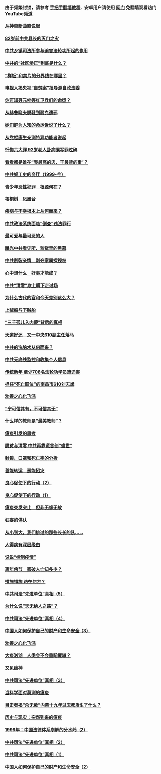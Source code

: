 #### 由于频繁封锁，请参考 [手把手翻墙教程](https://github.com/gfw-breaker/guides/wiki/)，安卓用户请使用 [网门](https://github.com/gfw-breaker/nogfw/blob/master/dl.md?t=04132201) 免翻墙观看热门YouTube频道 

#### [从神兽断曲直说起](../pages/19/423201.md?t=04132201) 

#### [82岁前中共县长的灭门之灾](../pages/19/423055.md?t=04132201) 

#### [中共乡镇司法所参与迫害法轮功所起的作用](../pages/19/423064.md?t=04132201) 

#### [中共的“社区矫正”到底是什么？](../pages/19/422870.md?t=04132201) 

#### [“样板”和禁片的分界线在哪里？](../pages/19/422704.md?t=04132201) 

#### [电视人揭央视“自焚案”报导源自政法委](../pages/19/422770.md?t=04132201) 

#### [你可知聂元梓等红卫兵们的命运？](../pages/19/422848.md?t=04132201) 

#### [从赫鲁晓夫脱鞋到耐克遭邪](../pages/19/422826.md?t=04132201) 

#### [她们鲜为人知的命运诉说了什么？](../pages/19/422754.md?t=04132201) 

#### [从党棍康生亲测特异功能者说起](../pages/19/422657.md?t=04132201) 

#### [忏悔六大罪 92岁老人卧病嘱写罪过碑](../pages/19/422750.md?t=04132201) 

#### [看看都是谁在“表最高的忠、干最背的事”？](../pages/19/422703.md?t=04132201) 

#### [中共奴工史的变迁（1999-今）](../pages/19/422656.md?t=04132201) 

#### [青少年恶性犯罪　根源何在？](../pages/19/422449.md?t=04132201) 

#### [梧桐树　凤凰台](../pages/19/422442.md?t=04132201) 

#### [疾病与不幸根本上从何而来？](../pages/19/422438.md?t=04132201) 

#### [中共政法系统面临“倒查”违法罪行](../pages/19/422497.md?t=04132201) 

#### [最可爱与最可恶的人](../pages/19/422448.md?t=04132201) 

#### [曝光中共看守所、监狱里的黑幕](../pages/19/422390.md?t=04132201) 

#### [中共割裂亲情　剥夺家属探视权](../pages/19/422364.md?t=04132201) 

#### [心中想什么　好事才能成？](../pages/19/422318.md?t=04132201) 

#### [中共“清零”欺上瞒下走过场](../pages/19/422306.md?t=04132201) 

#### [为什么古代的官和今天差别这么大？](../pages/19/422228.md?t=04132201) 

#### [上贼船与下贼船](../pages/19/422276.md?t=04132201) 

#### [“三千孤儿入内蒙”背后的真相](../pages/19/422229.md?t=04132201) 

#### [天道好还　又一中央610副主任落马](../pages/19/422155.md?t=04132201) 

#### [中共的洗脑术从何而来？](../pages/19/422154.md?t=04132201) 

#### [中共无底线监控和收集个人信息](../pages/19/422039.md?t=04132201) 

#### [传统新年 至少708名法轮功学员遭迫害](../pages/19/421946.md?t=04132201) 

#### [担任“死亡职位”的南昌市610刘志斌](../pages/19/421957.md?t=04132201) 

#### [劝善之心化飞鸿](../pages/19/421164.md?t=04132201) 

#### [“宁可信其有，不可信其无”](../pages/19/421691.md?t=04132201) 

#### [什么样的教师是“最美教师”？](../pages/19/421755.md?t=04132201) 

#### [瘟疫引发的思考](../pages/19/421594.md?t=04132201) 

#### [脱贫与清零 中共再靠谎言创“盛世”](../pages/19/421590.md?t=04132201) 

#### [封锁、口罩和死亡率的分析](../pages/19/421495.md?t=04132201) 

#### [善能转运　恶能招灾](../pages/19/421334.md?t=04132201) 

#### [良心促使下的行动（2）](../pages/19/421361.md?t=04132201) 

#### [良心促使下的行动（1）](../pages/19/421302.md?t=04132201) 

#### [瘟疫突发突止　但非无缘无故](../pages/19/421281.md?t=04132201) 

#### [狂妄的供认](../pages/19/421199.md?t=04132201) 

#### [从小到大，我们排过的那些长长的队……](../pages/19/421243.md?t=04132201) 

#### [人得病有深层缘由](../pages/19/420864.md?t=04132201) 

#### [说说“控制疫情”](../pages/19/420831.md?t=04132201) 

#### [离年傍节　家破人亡知多少？](../pages/19/420563.md?t=04132201) 

#### [措施错施  路在何方？](../pages/19/420076.md?t=04132201) 

#### [中共司法“先进单位”真相（5）](../pages/19/419453.md?t=04132201) 

#### [为什么说“天无绝人之路”？](../pages/19/419618.md?t=04132201) 

#### [中共司法“先进单位”真相（4）](../pages/19/419452.md?t=04132201) 

#### [中国人如何保护自己的财产和生命安全（3）](../pages/19/419405.md?t=04132201) 

#### [劝善之心化飞鸿](../pages/19/418758.md?t=04132201) 

#### [大疫汹汹　人类会不会重蹈覆辙？](../pages/19/419691.md?t=04132201) 

#### [又见瘟神](../pages/19/419225.md?t=04132201) 

#### [中共司法“先进单位”真相（3）](../pages/19/419451.md?t=04132201) 

#### [当科学面对莫测的瘟疫](../pages/19/419625.md?t=04132201) 

#### [目击者揭“杀无赦”内幕十九年过去都发生了什么？](../pages/19/419617.md?t=04132201) 

#### [历史与现实：突然到来的瘟疫](../pages/19/419619.md?t=04132201) 

#### [1999年：中国法律体系崩解的分水岭（2）](../pages/19/419455.md?t=04132201) 

#### [中共司法“先进单位”真相（2）](../pages/19/419450.md?t=04132201) 

#### [中共司法“先进单位”真相（1）](../pages/19/419449.md?t=04132201) 

#### [中国人如何保护自己的财产和生命安全（2）](../pages/19/419404.md?t=04132201) 

